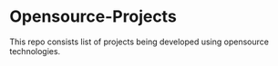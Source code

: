 # Opensource-Projects
This repo consists list of projects being developed using opensource technologies.
